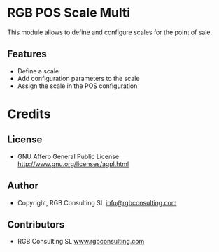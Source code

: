 RGB POS Scale Multi
===================

This module allows to define and configure scales for the point of sale.

Features
--------

* Define a scale
* Add configuration parameters to the scale
* Assign the scale in the POS configuration


Credits
=======


License
-------

* GNU Affero General Public License
    http://www.gnu.org/licenses/agpl.html

Author
------

* Copyright, RGB Consulting SL 
    <info@rgbconsulting.com>

Contributors
------------

* RGB Consulting SL
    www.rgbconsulting.com
